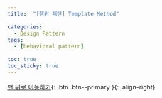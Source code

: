 ```yaml
---
title:  "[행위 패턴] Template Method" 

categories:
  - Design Pattern
tags:
  - [behavioral pattern]

toc: true
toc_sticky: true
---
```



[맨 위로 이동하기](#){: .btn .btn--primary }{: .align-right}